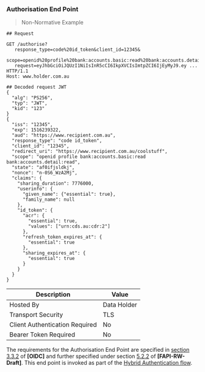 <a id="authorisation-endpoint"></a>
### Authorisation End Point

> Non-Normative Example

```
## Request

GET /authorise?
   response_type=code%20id_token&client_id=12345&
   scope=openid%20profile%20bank:accounts.basic:read%20bank:accounts.detail:read&
   request=eyJhbGciOiJQUzI1NiIsInR5cCI6IkpXVCIsImtpZCI6IjEyMyJ9.ey ...
HTTP/1.1
Host: www.holder.com.au

## Decoded request JWT
{
  "alg": "PS256",
  "typ": "JWT",
  "kid": "123"
}
{
  "iss": "12345",
  "exp": 1516239322,
  "aud": "https://www.recipient.com.au",
  "response_type": "code id_token",
  "client_id": "12345",
  "redirect_uri": "https://www.recipient.com.au/coolstuff",
  "scope": "openid profile bank:accounts.basic:read bank:accounts.detail:read",
  "state": "af0ifjsldkj",
  "nonce": "n-0S6_WzA2Mj",
  "claims": {
    "sharing_duration": 7776000,
    "userinfo": {
      "given_name": {"essential": true},
      "family_name": null
    },
    "id_token": {
      "acr": {
        "essential": true,
        "values": ["urn:cds.au:cdr:2"]
      },
      "refresh_token_expires_at": {
        "essential": true
      },
      "sharing_expires_at": {
        "essential": true
      }
    }
  }
}

```

| Description | Value   |
|---|---|
| Hosted By  | Data Holder  |
| Transport Security | TLS |
| Client Authentication Required| No|
| Bearer Token Required| No|

The requirements for the Authorisation End Point are specified in [section 3.3.2](https://openid.net/specs/openid-connect-core-1_0.html#HybridAuthorizationEndpoint) of **[OIDC]** and further specified under section [5.2.2](https://openid.net/specs/openid-financial-api-part-2.html#authorization-server) of **[FAPI-RW-Draft]**.  This end point is invoked as part of the [Hybrid Authentication flow](#hybrid-flow).
